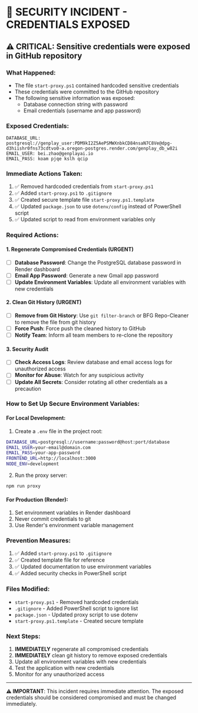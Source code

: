 # 🚨 SECURITY INCIDENT - CREDENTIALS EXPOSED

## ⚠️ CRITICAL: Sensitive credentials were exposed in GitHub repository

### What Happened:
- The file `start-proxy.ps1` contained hardcoded sensitive credentials
- These credentials were committed to the GitHub repository
- The following sensitive information was exposed:
  - Database connection string with password
  - Email credentials (username and app password)

### Exposed Credentials:
```
DATABASE_URL: postgresql://genplay_user:PDM9kI2Z5AePSMWXnbkCD84nsaN7C8Ve@dpg-d3hiishr0fns73cdtvo0-a.oregon-postgres.render.com/genplay_db_w82i
EMAIL_USER: bei.zhao@genplayai.io
EMAIL_PASS: koam pjqe kslh qcip
```

### Immediate Actions Taken:
1. ✅ Removed hardcoded credentials from `start-proxy.ps1`
2. ✅ Added `start-proxy.ps1` to `.gitignore`
3. ✅ Created secure template file `start-proxy.ps1.template`
4. ✅ Updated `package.json` to use `dotenv/config` instead of PowerShell script
5. ✅ Updated script to read from environment variables only

### Required Actions:

#### 1. Regenerate Compromised Credentials (URGENT)
- [ ] **Database Password**: Change the PostgreSQL database password in Render dashboard
- [ ] **Email App Password**: Generate a new Gmail app password
- [ ] **Update Environment Variables**: Update all environment variables with new credentials

#### 2. Clean Git History (URGENT)
- [ ] **Remove from Git History**: Use `git filter-branch` or BFG Repo-Cleaner to remove the file from git history
- [ ] **Force Push**: Force push the cleaned history to GitHub
- [ ] **Notify Team**: Inform all team members to re-clone the repository

#### 3. Security Audit
- [ ] **Check Access Logs**: Review database and email access logs for unauthorized access
- [ ] **Monitor for Abuse**: Watch for any suspicious activity
- [ ] **Update All Secrets**: Consider rotating all other credentials as a precaution

### How to Set Up Secure Environment Variables:

#### For Local Development:
1. Create a `.env` file in the project root:
```bash
DATABASE_URL=postgresql://username:password@host:port/database
EMAIL_USER=your-email@domain.com
EMAIL_PASS=your-app-password
FRONTEND_URL=http://localhost:3000
NODE_ENV=development
```

2. Run the proxy server:
```bash
npm run proxy
```

#### For Production (Render):
1. Set environment variables in Render dashboard
2. Never commit credentials to git
3. Use Render's environment variable management

### Prevention Measures:
1. ✅ Added `start-proxy.ps1` to `.gitignore`
2. ✅ Created template file for reference
3. ✅ Updated documentation to use environment variables
4. ✅ Added security checks in PowerShell script

### Files Modified:
- `start-proxy.ps1` - Removed hardcoded credentials
- `.gitignore` - Added PowerShell script to ignore list
- `package.json` - Updated proxy script to use dotenv
- `start-proxy.ps1.template` - Created secure template

### Next Steps:
1. **IMMEDIATELY** regenerate all compromised credentials
2. **IMMEDIATELY** clean git history to remove exposed credentials
3. Update all environment variables with new credentials
4. Test the application with new credentials
5. Monitor for any unauthorized access

---

**⚠️ IMPORTANT**: This incident requires immediate attention. The exposed credentials should be considered compromised and must be changed immediately.
